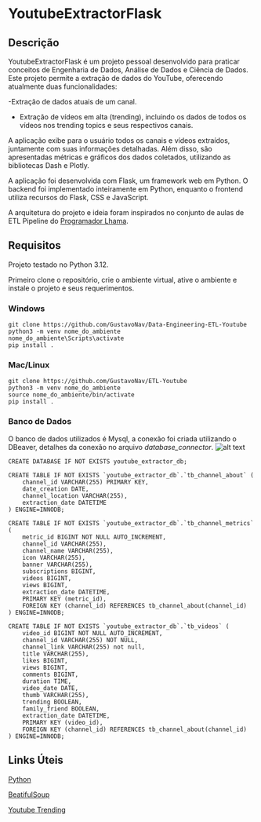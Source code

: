 # YoutubeExtractorFlask

## Descrição
YoutubeExtractorFlask é um projeto pessoal desenvolvido para praticar conceitos de Engenharia de Dados, Análise de Dados e Ciência de Dados. Este projeto permite a extração de dados do YouTube, oferecendo atualmente duas funcionalidades:

-Extração de dados atuais de um canal.
- Extração de vídeos em alta (trending), incluindo os dados de todos os vídeos nos trending topics e seus respectivos canais.

A aplicação exibe para o usuário todos os canais e vídeos extraídos, juntamente com suas informações detalhadas. Além disso, são apresentadas métricas e gráficos dos dados coletados, utilizando as bibliotecas Dash e Plotly.

A aplicação foi desenvolvida com Flask, um framework web em Python. O backend foi implementado inteiramente em Python, enquanto o frontend utiliza recursos do Flask, CSS e JavaScript.


A arquitetura do projeto e ideia foram inspirados no conjunto de aulas de ETL Pipeline do [Programador Lhama](https://www.youtube.com/watch?v=D5mwXMMA0e0&list=PLAgbpJQADBGLuI1oR39tVfELOEZJSSbxQ).

## Requisitos
Projeto testado no Python 3.12.

Primeiro clone o repositório, crie o ambiente virtual, ative o ambiente e instale o projeto e seus requerimentos.
### Windows

```
git clone https://github.com/GustavoNav/Data-Engineering-ETL-Youtube
python3 -m venv nome_do_ambiente
nome_do_ambiente\Scripts\activate
pip install .
```
### Mac/Linux

```
git clone https://github.com/GustavoNav/ETL-Youtube
python3 -m venv nome_do_ambiente
source nome_do_ambiente/bin/activate
pip install .
```

### Banco de Dados
O banco de dados utilizados é Mysql, a conexão foi criada utilizando o DBeaver, detalhes da conexão no arquivo *database_connector*.
![alt text](modelo_bd.png)
```
CREATE DATABASE IF NOT EXISTS youtube_extractor_db;

CREATE TABLE IF NOT EXISTS `youtube_extractor_db`.`tb_channel_about` (
    channel_id VARCHAR(255) PRIMARY KEY,
    date_creation DATE,
    channel_location VARCHAR(255),
    extraction_date DATETIME
) ENGINE=INNODB;

CREATE TABLE IF NOT EXISTS `youtube_extractor_db`.`tb_channel_metrics` (
    metric_id BIGINT NOT NULL AUTO_INCREMENT,
    channel_id VARCHAR(255),
    channel_name VARCHAR(255),
    icon VARCHAR(255),
    banner VARCHAR(255),
    subscriptions BIGINT,
    videos BIGINT,
    views BIGINT,
    extraction_date DATETIME,
    PRIMARY KEY (metric_id),
    FOREIGN KEY (channel_id) REFERENCES tb_channel_about(channel_id)
) ENGINE=INNODB;

CREATE TABLE IF NOT EXISTS `youtube_extractor_db`.`tb_videos` (
    video_id BIGINT NOT NULL AUTO_INCREMENT,
    channel_id VARCHAR(255) NOT NULL,
    channel_link VARCHAR(255) not null,
    title VARCHAR(255),
    likes BIGINT,
    views BIGINT,
    comments BIGINT,
    duration TIME,
    video_date DATE,
    thumb VARCHAR(255),
    trending BOOLEAN,
    family_friend BOOLEAN,
    extraction_date DATETIME,
    PRIMARY KEY (video_id),
    FOREIGN KEY (channel_id) REFERENCES tb_channel_about(channel_id)
) ENGINE=INNODB;
```




## Links Úteis 
[Python](https://www.python.org/)

[BeatifulSoup](https://beautiful-soup-4.readthedocs.io/en/latest/)

[Youtube Trending](https://www.youtube.com/feed/trending)

